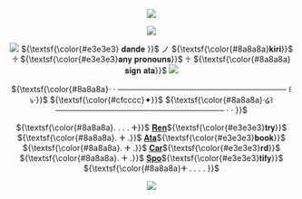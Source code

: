 <p align="center">
  <p align="center"> <img src=https://i.ibb.co/Q9DgKP8/messagif-ezgif-com-crop.gif> </p>
<p align="center"><img src="https://i.ibb.co/2ZX6JqN/New-Project1-ezgif-com-resize.gif">

</p>

<p align="center"> <img src="https://i.postimg.cc/HLhc0GWg/mo39.gif"> ${\textsf{\color{#e3e3e3} 𝐝𝐚𝐧𝐝𝐞 }}$ ノ ${\textsf{\color{#8a8a8a}𝐤𝐢𝐫𝐢}}$ ♱ ${\textsf{\color{#e3e3e3}𝐚𝐧𝐲 𝐩𝐫𝐨𝐧𝐨𝐮𝐧𝐬}}$ ♱ ${\textsf{\color{#8a8a8a}𝐬𝐢𝐠𝐧 𝐚𝐭𝐚}}$ <img src="https://i.postimg.cc/mD1c8dhF/mo38.gif">
 
  <p align="center">${\textsf{\color{#8a8a8a}· · ────────────────────────────── ꒰ঌ·}}$ ${\textsf{\color{#cfcccc}✦}}$ ${\textsf{\color{#8a8a8a}·໒꒱ ────────────────────────────── · · }}$</p>
   <div id="header" align="center">

 ${\textsf{\color{#8a8a8a}. . . . ⵜ}}$ [𝐑𝐞𝐧](https://rentry.co/loserprince)${\textsf{\color{#e3e3e3}𝐭𝐫𝐲}}$ ${\textsf{\color{#8a8a8a}. ⵜ .}}$ [𝐀𝐭𝐚](https://ezreal.atabook.org)${\textsf{\color{#e3e3e3}𝐛𝐨𝐨𝐤}}$ ${\textsf{\color{#8a8a8a}. ⵜ .}}$ [𝐂𝐚𝐫](https://dand4lion.carrd.co)${\textsf{\color{#e3e3e3}𝐫𝐝}}$ ${\textsf{\color{#8a8a8a}. ⵜ .}}$ [𝐒𝐩𝐨](https://open.spotify.com/user/rhwndrs8sepg5n5kwiy75638b?si=f2a7288d92134a0a)${\textsf{\color{#e3e3e3}𝐭𝐢𝐟𝐲}}$ ${\textsf{\color{#8a8a8a}ⵜ . . . . }}$
 </div>
  <p align="center"><img src="https://files.catbox.moe/stnx3k.png"></p>
